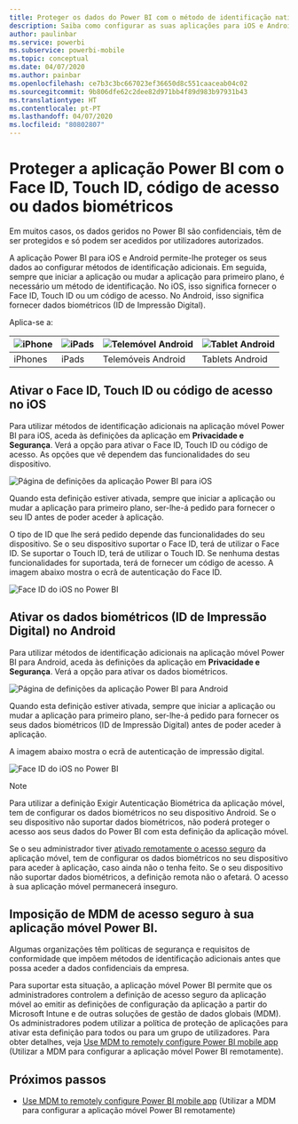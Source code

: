 ```yaml
---
title: Proteger os dados do Power BI com o método de identificação nativo do dispositivo
description: Saiba como configurar as suas aplicações para iOS e Android para que exija um método de identificação adicional antes de poder aceder aos seus dados do Power BI
author: paulinbar
ms.service: powerbi
ms.subservice: powerbi-mobile
ms.topic: conceptual
ms.date: 04/07/2020
ms.author: painbar
ms.openlocfilehash: ce7b3c3bc667023ef36650d8c551caaceab04c02
ms.sourcegitcommit: 9b806dfe62c2dee82d971bb4f89d983b97931b43
ms.translationtype: HT
ms.contentlocale: pt-PT
ms.lasthandoff: 04/07/2020
ms.locfileid: "80802807"
---
```

# <a name="protect-power-bi-app-with-face-id-touch-id-passcode-or-biometric-data"></a>Proteger a aplicação Power BI com o Face ID, Touch ID, código de acesso ou dados biométricos 

Em muitos casos, os dados geridos no Power BI são confidenciais, têm de ser protegidos e só podem ser acedidos por utilizadores autorizados. 

A aplicação Power BI para iOS e Android permite-lhe proteger os seus dados ao configurar métodos de identificação adicionais. Em seguida, sempre que iniciar a aplicação ou mudar a aplicação para primeiro plano, é necessário um método de identificação. No iOS, isso significa fornecer o Face ID, Touch ID ou um código de acesso. No Android, isso significa fornecer dados biométricos (ID de Impressão Digital).

Aplica-se a:

| ![iPhone](./media/mobile-native-secure-access/ios-logo-40-px.png) | ![iPads](./media/mobile-native-secure-access/ios-logo-40-px.png) | ![Telemóvel Android](././media/mobile-native-secure-access/android-logo-40-px.png) | ![Tablet Android](././media/mobile-native-secure-access/android-logo-40-px.png) |
|:--- |:--- |:--- |:--- |
|iPhones |iPads |Telemóveis Android |Tablets Android |

## <a name="turn-on-face-id-touch-id-or-passcode-on-ios"></a>Ativar o Face ID, Touch ID ou código de acesso no iOS

Para utilizar métodos de identificação adicionais na aplicação móvel Power BI para iOS, aceda às definições da aplicação em **Privacidade e Segurança**. Verá a opção para ativar o Face ID, Touch ID ou código de acesso. As opções que vê dependem das funcionalidades do seu dispositivo.

![Página de definições da aplicação Power BI para iOS](./media/mobile-native-secure-access/mobile-ios-native-secured-setting.png)

Quando esta definição estiver ativada, sempre que iniciar a aplicação ou mudar a aplicação para primeiro plano, ser-lhe-á pedido para fornecer o seu ID antes de poder aceder à aplicação.

O tipo de ID que lhe será pedido depende das funcionalidades do seu dispositivo. Se o seu dispositivo suportar o Face ID, terá de utilizar o Face ID. Se suportar o Touch ID, terá de utilizar o Touch ID. Se nenhuma destas funcionalidades for suportada, terá de fornecer um código de acesso. A imagem abaixo mostra o ecrã de autenticação do Face ID.

![Face ID do iOS no Power BI](./media/mobile-native-secure-access/mobile-ios-native-secured-faceid.png)

## <a name="turn-on-biometric-data-fingerprint-id-on-android"></a>Ativar os dados biométricos (ID de Impressão Digital) no Android

Para utilizar métodos de identificação adicionais na aplicação móvel Power BI para Android, aceda às definições da aplicação em **Privacidade e Segurança**. Verá a opção para ativar os dados biométricos.

![Página de definições da aplicação Power BI para Android](./media/mobile-native-secure-access/mobile-android-native-secured-setting.png)

Quando esta definição estiver ativada, sempre que iniciar a aplicação ou mudar a aplicação para primeiro plano, ser-lhe-á pedido para fornecer os seus dados biométricos (ID de Impressão Digital) antes de poder aceder à aplicação.

A imagem abaixo mostra o ecrã de autenticação de impressão digital.

![Face ID do iOS no Power BI](./media/mobile-native-secure-access/mobile-android-native-secured-fingerprint-id.png)

>[!NOTE]
>Para utilizar a definição Exigir Autenticação Biométrica da aplicação móvel, tem de configurar os dados biométricos no seu dispositivo Android. Se o seu dispositivo não suportar dados biométricos, não poderá proteger o acesso aos seus dados do Power BI com esta definição da aplicação móvel.
>
>Se o seu administrador tiver [ativado remotamente o acesso seguro](#mdm-enforcement-of-secure-access-to-your-power-bi-mobile-app) da aplicação móvel, tem de configurar os dados biométricos no seu dispositivo para aceder à aplicação, caso ainda não o tenha feito. Se o seu dispositivo não suportar dados biométricos, a definição remota não o afetará. O acesso à sua aplicação móvel permanecerá inseguro.

## <a name="mdm-enforcement-of-secure-access-to-your-power-bi-mobile-app"></a>Imposição de MDM de acesso seguro à sua aplicação móvel Power BI.

Algumas organizações têm políticas de segurança e requisitos de conformidade que impõem métodos de identificação adicionais antes que possa aceder a dados confidenciais da empresa.

Para suportar esta situação, a aplicação móvel Power BI permite que os administradores controlem a definição de acesso seguro da aplicação móvel ao emitir as definições de configuração da aplicação a partir do Microsoft Intune e de outras soluções de gestão de dados globais (MDM). Os administradores podem utilizar a política de proteção de aplicações para ativar esta definição para todos ou para um grupo de utilizadores. Para obter detalhes, veja [Use MDM to remotely configure Power BI mobile app](mobile-app-configuration.md#data-protection-settings-ios-and-android) (Utilizar a MDM para configurar a aplicação móvel Power BI remotamente).

## <a name="next-steps"></a>Próximos passos
* [Use MDM to remotely configure Power BI mobile app](mobile-app-configuration.md) (Utilizar a MDM para configurar a aplicação móvel Power BI remotamente)
